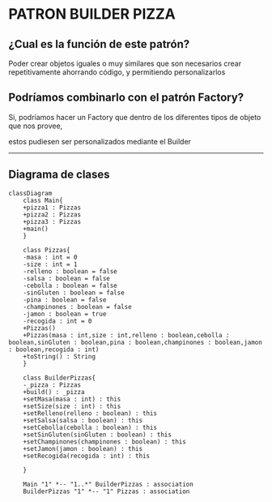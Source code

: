 # PATRON BUILDER PIZZA

## ¿Cual es la función de este patrón?

Poder crear objetos iguales o muy similares que son necesarios crear repetitivamente ahorrando código, y permitiendo personalizarlos

## Podríamos combinarlo con el patrón Factory?

Si, podríamos hacer un Factory que dentro de los diferentes tipos de objeto que nos provee,

estos pudiesen ser personalizados mediante el Builder

---
Diagrama de clases
---
```mermaid
classDiagram
    class Main{
    +pizza1 : Pizzas
    +pizza2 : Pizzas
    +pizza3 : Pizzas
    +main()
    }
    
    class Pizzas{
    -masa : int = 0
    -size : int = 1
    -relleno : boolean = false
    -salsa : boolean = false
    -cebolla : boolean = false
    -sinGluten : boolean = false
    -pina : boolean = false
    -champinones : boolean = false
    -jamon : boolean = true
    -recogida : int = 0
    +Pizzas()
    +Pizzas(masa : int,size : int,relleno : boolean,cebolla : boolean,sinGluten : boolean,pina : boolean,champinones : boolean,jamon : boolean,recogida : int)
    +toString() : String
    }
    
    class BuilderPizzas{
    -_pizza : Pizzas
    +build() : _pizza
    +setMasa(masa : int) : this
    +setSize(size : int) : this
    +setRelleno(relleno : boolean) : this
    +setSalsa(salsa : boolean) : this
    +setCebolla(cebolla : boolean) : this
    +setSinGluten(sinGluten : boolean) : this
    +setChampinones(champinones : boolean) : this
    +setJamon(jamon : boolean) : this
    +setRecogida(recogida : int) : this
    
    }
    
    Main "1" *-- "1..*" BuilderPizzas : association
    BuilderPizzas "1" *-- "1" Pizzas : association
```


